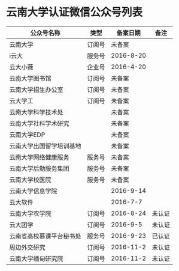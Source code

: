 # 云南大学认证微信公众号列表

| 公众号名称 | 类型 | 备案日期 | 备注 |
| --- | --- | --- | --- |
| 云南大学 | 订阅号 | 未备案 |  |
| i云大 | 服务号 | 2016-8-20 |  |
| 云大小薇 | 企业号 | 2016-4-20 |  |
| 云南大学图书馆 | 订阅号 | 未备案 |  |
| 云南大学招生办公室 | 订阅号 | 未备案 |  |
| 云大学工 | 订阅号 | 未备案 |  |
| 云南大学科学技术处 |  | 未备案 |  |
| 云南大学社科学术研究 |  | 未备案 |  |
| 云南大学EDP |  | 未备案 |  |
| 云南大学出国留学培训基地 |  | 未备案 |  |
| 云南大学网络健康服务 | 服务号 | 未备案 |  |
| 云南大学后勤服务集团 | 服务号 | 未备案 |  |
| 云南大学校医院 | 服务号 | 未备案 |  |
| 云南大学信息学院 |  | 2016-9-14 |  |
| 云大软件 |  | 2016-7-7 |  |
| 云南大学农学院 | 订阅号 | 2016-8-24 | 未认证 |
| 云大团学 | 订阅号 | 2016-9-5 | 未认证 |
| 云南省高校慕课平台秘书处 | 服务号 | 2016-9-23 | 已认证 |
| 周边外交研究 | 订阅号 | 2016-11-2 | 未认证 |
| 云南大学缅甸研究院 | 订阅号 | 2016-11-2 | 未认证 |

















